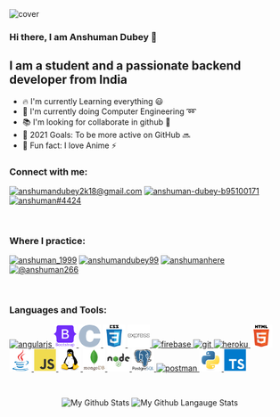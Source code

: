 <img alt="cover" src="https://raw.githubusercontent.com/AnshumanDubey1999/AnshumanDubey1999/master/title.gif" height="160px" width="1400px" />

###  Hi there, I am Anshuman Dubey :wave:
## I am a student and a passionate backend developer from India

- :fire: I'm currently Learning everything :smiley:
- :school_satchel: I'm currently doing Computer Engineering :loop:
- :books: I'm looking for collaborate in github :green_book:
- :rocket: 2021 Goals: To be more active on GitHub :soon:
- :raised_hands: Fun fact: I love Anime :zap:

### Connect with me:

<p align="left">

<a href="mailto:anshumandubey2k18@gmail.com" target="blank"><img  src="https://my-badge-generator.herokuapp.com/badge/Gmail-anshumandubey2k18-ea4335?style=flat-square&logo=gmail" alt="anshumandubey2k18@gmail.com" height="30"/></a>
<a href="https://linkedin.com/in/anshuman-dubey-b95100171" target="blank"><img  src="https://my-badge-generator.herokuapp.com/badge/LinkedIn-anshuman--dubey--b95100171-0A66C2?style=flat-square&logo=linkedin" alt="anshuman-dubey-b95100171" height="30"/></a>
<a href="https://discord.gg/9ybfVkDc" target="blank"><img  src="https://my-badge-generator.herokuapp.com/badge/Discord-anshuman%234424-7289da?style=flat-square&logo=discord" alt="anshuman#4424" height="30"/></a>
</p>

<br />

### Where I practice:
<p align="left">
<a href="https://www.codechef.com/users/anshuman_1999" target="blank"><img  src="https://my-badge-generator.herokuapp.com/badge/Codechef-anshuman__1999-5b4638?style=flat-square&logo=codechef" alt="anshuman_1999" height="30"/></a>
<a href="https://www.hackerrank.com/anshumandubey99" target="blank"><img  src="https://my-badge-generator.herokuapp.com/badge/HackerRank-anshumandubey99-2ec866?style=flat-square&logo=hackerrank" alt="anshumandubey99" height="30"/></a>
<a href="https://codeforces.com/profile/anshumanhere" target="blank"><img  src="https://my-badge-generator.herokuapp.com/badge/Codeforces-anshumanhere-1f8acb?style=flat-square&logo=codeforces" alt="anshumanhere" height="30"/></a>
<a href="https://www.hackerearth.com/@anshuman266" target="blank"><img  src="https://my-badge-generator.herokuapp.com/badge/HackerEarth-@anshuman266-2c3454?style=flat-square&logo=hackerearth" alt="@anshuman266" height="30"/></a>
	</p>
<br />


### Languages and Tools: 


<p align="center">

  <a href="https://angular.io" target="_blank"> <img src="https://my-badge-generator.herokuapp.com/badge/--0d1117?style=flat-square&logo=angular&logoColor=dd0031" alt="angularjs" height="40"/> </a> <a href="https://getbootstrap.com" target="_blank"> <img src="https://raw.githubusercontent.com/devicons/devicon/master/icons/bootstrap/bootstrap-plain-wordmark.svg" alt="bootstrap" width="40" height="40"/> </a> <a href="https://www.cprogramming.com/" target="_blank"> <img src="https://raw.githubusercontent.com/devicons/devicon/master/icons/c/c-original.svg" alt="c" width="40" height="40"/> </a> <a href="https://www.w3schools.com/css/" target="_blank"> <img src="https://raw.githubusercontent.com/devicons/devicon/master/icons/css3/css3-original-wordmark.svg" alt="css3" width="40" height="40"/> </a> <a href="https://expressjs.com" target="_blank"> <img src="https://raw.githubusercontent.com/devicons/devicon/master/icons/express/express-original-wordmark.svg" alt="express" width="40" height="40"/> </a> <a href="https://firebase.google.com/" target="_blank"> <img src="https://www.vectorlogo.zone/logos/firebase/firebase-icon.svg" alt="firebase" width="40" height="40"/> </a> <a href="https://git-scm.com/" target="_blank"> <img src="https://www.vectorlogo.zone/logos/git-scm/git-scm-icon.svg" alt="git" width="40" height="40"/> </a> <a href="https://heroku.com" target="_blank"> <img src="https://www.vectorlogo.zone/logos/heroku/heroku-icon.svg" alt="heroku" width="40" height="40"/> </a> <a href="https://www.w3.org/html/" target="_blank"> <img src="https://raw.githubusercontent.com/devicons/devicon/master/icons/html5/html5-original-wordmark.svg" alt="html5" width="40" height="40"/> </a> <a href="https://www.java.com" target="_blank"> <img src="https://raw.githubusercontent.com/devicons/devicon/master/icons/java/java-original.svg" alt="java" width="40" height="40"/> </a> <a href="https://developer.mozilla.org/en-US/docs/Web/JavaScript" target="_blank"> <img src="https://raw.githubusercontent.com/devicons/devicon/master/icons/javascript/javascript-original.svg" alt="javascript" width="40" height="40"/> </a> <a href="https://www.linux.org/" target="_blank"> <img src="https://raw.githubusercontent.com/devicons/devicon/master/icons/linux/linux-original.svg" alt="linux" width="40" height="40"/> </a> <a href="https://www.mongodb.com/" target="_blank"> <img src="https://raw.githubusercontent.com/devicons/devicon/master/icons/mongodb/mongodb-original-wordmark.svg" alt="mongodb" width="40" height="40"/> </a> <a href="https://nodejs.org" target="_blank"> <img src="https://raw.githubusercontent.com/devicons/devicon/master/icons/nodejs/nodejs-original-wordmark.svg" alt="nodejs" width="40" height="40"/> </a> <a href="https://www.postgresql.org" target="_blank"> <img src="https://raw.githubusercontent.com/devicons/devicon/master/icons/postgresql/postgresql-original-wordmark.svg" alt="postgresql" width="40" height="40"/> </a> <a href="https://postman.com" target="_blank"> <img src="https://www.vectorlogo.zone/logos/getpostman/getpostman-icon.svg" alt="postman" width="40" height="40"/> </a> <a href="https://www.python.org" target="_blank"> <img src="https://raw.githubusercontent.com/devicons/devicon/master/icons/python/python-original.svg" alt="python" width="40" height="40"/> </a> <a href="https://www.typescriptlang.org/" target="_blank"> <img src="https://raw.githubusercontent.com/devicons/devicon/master/icons/typescript/typescript-original.svg" alt="typescript" width="40" height="40"/> </a>
</p>

<br />
<p align = "center">
<img height="180em" width="400px" alt="My Github Stats" src="https://github-readme-stats.vercel.app/api?username=AnshumanDubey1999&count_private=true&show_icons=true&theme=chartreuse-dark&include_all_commits=true&custom_title=My%20GitHub%20Stats&hide_border=true"/>
<img height="180em" width="400px" alt="My Github Langauge Stats" src="https://github-readme-stats.vercel.app/api/top-langs/?username=AnshumanDubey1999&theme=chartreuse-dark&layout=compact&hide=VHDL&hide_border=true" />
</p>
